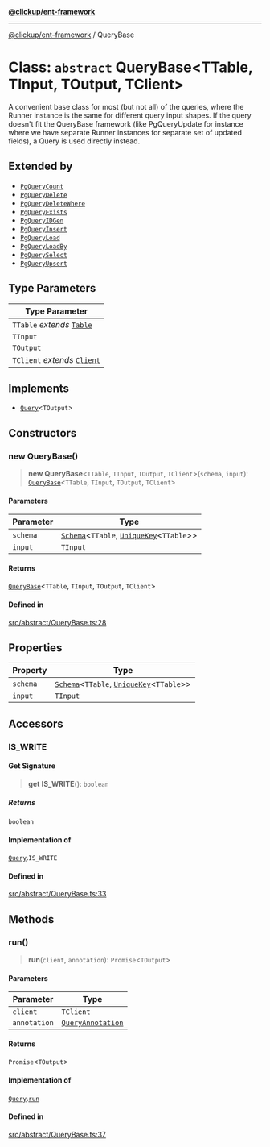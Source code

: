 [**@clickup/ent-framework**](../README.md)

***

[@clickup/ent-framework](../globals.md) / QueryBase

# Class: `abstract` QueryBase\<TTable, TInput, TOutput, TClient\>

A convenient base class for most (but not all) of the queries, where the
Runner instance is the same for different query input shapes. If the query
doesn't fit the QueryBase framework (like PgQueryUpdate for instance where we
have separate Runner instances for separate set of updated fields), a Query
is used directly instead.

## Extended by

- [`PgQueryCount`](PgQueryCount.md)
- [`PgQueryDelete`](PgQueryDelete.md)
- [`PgQueryDeleteWhere`](PgQueryDeleteWhere.md)
- [`PgQueryExists`](PgQueryExists.md)
- [`PgQueryIDGen`](PgQueryIDGen.md)
- [`PgQueryInsert`](PgQueryInsert.md)
- [`PgQueryLoad`](PgQueryLoad.md)
- [`PgQueryLoadBy`](PgQueryLoadBy.md)
- [`PgQuerySelect`](PgQuerySelect.md)
- [`PgQueryUpsert`](PgQueryUpsert.md)

## Type Parameters

| Type Parameter |
| ------ |
| `TTable` *extends* [`Table`](../type-aliases/Table.md) |
| `TInput` |
| `TOutput` |
| `TClient` *extends* [`Client`](Client.md) |

## Implements

- [`Query`](../interfaces/Query.md)\<`TOutput`\>

## Constructors

### new QueryBase()

> **new QueryBase**\<`TTable`, `TInput`, `TOutput`, `TClient`\>(`schema`, `input`): [`QueryBase`](QueryBase.md)\<`TTable`, `TInput`, `TOutput`, `TClient`\>

#### Parameters

| Parameter | Type |
| ------ | ------ |
| `schema` | [`Schema`](Schema.md)\<`TTable`, [`UniqueKey`](../type-aliases/UniqueKey.md)\<`TTable`\>\> |
| `input` | `TInput` |

#### Returns

[`QueryBase`](QueryBase.md)\<`TTable`, `TInput`, `TOutput`, `TClient`\>

#### Defined in

[src/abstract/QueryBase.ts:28](https://github.com/clickup/ent-framework/blob/master/src/abstract/QueryBase.ts#L28)

## Properties

| Property | Type |
| ------ | ------ |
| `schema` | [`Schema`](Schema.md)\<`TTable`, [`UniqueKey`](../type-aliases/UniqueKey.md)\<`TTable`\>\> |
| `input` | `TInput` |

## Accessors

### IS\_WRITE

#### Get Signature

> **get** **IS\_WRITE**(): `boolean`

##### Returns

`boolean`

#### Implementation of

[`Query`](../interfaces/Query.md).`IS_WRITE`

#### Defined in

[src/abstract/QueryBase.ts:33](https://github.com/clickup/ent-framework/blob/master/src/abstract/QueryBase.ts#L33)

## Methods

### run()

> **run**(`client`, `annotation`): `Promise`\<`TOutput`\>

#### Parameters

| Parameter | Type |
| ------ | ------ |
| `client` | `TClient` |
| `annotation` | [`QueryAnnotation`](../interfaces/QueryAnnotation.md) |

#### Returns

`Promise`\<`TOutput`\>

#### Implementation of

[`Query`](../interfaces/Query.md).[`run`](../interfaces/Query.md#run)

#### Defined in

[src/abstract/QueryBase.ts:37](https://github.com/clickup/ent-framework/blob/master/src/abstract/QueryBase.ts#L37)
